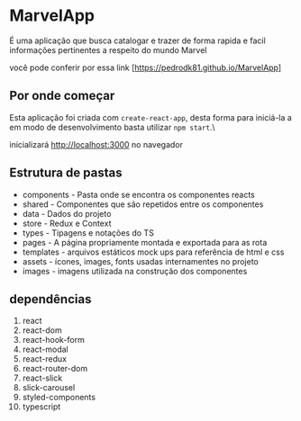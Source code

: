 # MarvelApp

É uma aplicação que busca catalogar e trazer de forma rapida e facil informações pertinentes a respeito do mundo Marvel

você pode conferir por essa link [https://pedrodk81.github.io/MarvelApp]

## Por onde começar

Esta aplicação foi criada com `create-react-app`\, desta forma para iniciá-la a em modo de desenvolvimento basta utilizar `npm start`.\

inicializará [http://localhost:3000](http://localhost:3000) no navegador 

## Estrutura de pastas

* components - Pasta onde se encontra os componentes reacts
* shared - Componentes que são repetidos entre os componentes
* data - Dados do projeto
* store - Redux e Context
* types - Tipagens e notações do TS
* pages - A página propriamente montada e exportada para as rota
* templates - arquivos estáticos mock ups para referência de html e css
* assets - ícones, images, fonts usadas internamentes no projeto
* images - imagens utilizada na construção dos componentes

## dependências 

1. react
2. react-dom
3. react-hook-form
4. react-modal
5. react-redux
6. react-router-dom
7. react-slick
8. slick-carousel
9. styled-components
10. typescript

